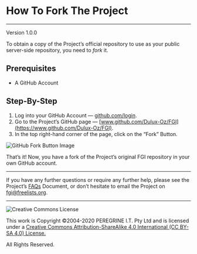 # How To Fork The Project

---

Version 1.0.0

To obtain a copy of the Project&rsquo;s official repository to use as your public server-side repository, you need to *fork* it.

## Prerequisites

- A GitHub Account

## Step-By-Step

1. Log into your GitHub Account &mdash; [github.com/login](https://github.com/login).
2. Go to the Project&rsquo;s GitHub page &mdash; [www.github.com/Dulux-Oz/FGI](https://www.github.com/Dulux-Oz/FGI).
3. In the top right-hand corner of the page, click on the &ldquo;Fork&rdquo; Button.

![GitHub Fork Button Image](https://help.github.com/assets/images/help/repository/fork_button.jpg)

That&rsquo;s it! Now, you have a fork of the Project&rsquo;s original FGI repository in your own GitHub account.

---
If you have any further questions or require any further help, please see the Project&rsquo;s [FAQs](https://github.com/Dulux-Oz/FGI/master/Project_Documentation/FAQs.md) Document, or don&rsquo;t hesitate to email the Project on <fgi@freelists.org>.

---

![Creative Commons License](https://i.creativecommons.org/l/by-sa/4.0/88x31.png "Creative Commons License")

This work is Copyright &copy;2004-2020 PEREGRINE I.T. Pty Ltd and is licensed under a [Creative Commons Attribution-ShareAlike 4.0 International (CC BY-SA 4.0) License.](https://creativecommons.org/licenses/by-sa/4.0/)

All Rights Reserved.
